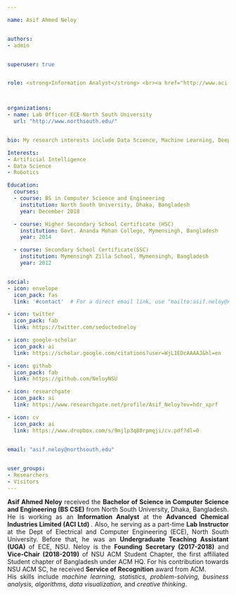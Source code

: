```yaml
---

name: Asif Ahmed Neloy


authors:
- admin


superuser: true


role: <strong>Information Analyst</strong> <br><a href="http://www.aci-bd.com/" target="_blank">ACI Limited</a>



organizations: 
- name: Lab Officer-ECE-North South University
  url: "http://www.northsouth.edu/"


bio: My research interests include Data Science, Machine Learning, Deep learning, IoT, Robotics, Computer Vision and ROS.

Interests:
- Artificial Intelligence
- Data Science
- Robotics

Education:
  courses:
  - course: BS in Computer Science and Engineering
    institution: North South University, Dhaka, Bangladesh
    year: December 2018

  - course: Higher Secondary School Certificate (HSC)
    institution: Govt. Ananda Mohan College, Mymensingh, Bangladesh
    year: 2014

  - course: Secondary School Certificate(SSC)
    institution: Mymensingh Zilla School, Mymensingh, Bangladesh
    year: 2012


social:
- icon: envelope
  icon_pack: fas
  link: '#contact'  # For a direct email link, use "mailto:asif.neloy@northsouth.edu".

- icon: twitter
  icon_pack: fab
  link: https://twitter.com/seductedneloy

- icon: google-scholar
  icon_pack: ai
  link: https://scholar.google.com/citations?user=WjL1EDcAAAAJ&hl=en

- icon: github
  icon_pack: fab
  link: https://github.com/NeloyNSU

- icon: researchgate
  icon_pack: ai
  link: https://www.researchgate.net/profile/Asif_Neloy?ev=hdr_xprf

- icon: cv
  icon_pack: ai
  link: https://www.dropbox.com/s/9mjlp3q80rpmqji/cv.pdf?dl=0


email: "asif.neloy@northsouth.edu"

 
user_groups:
- Researchers
- Visitors
---
```


<p style="text-align:justify;"> <strong>Asif Ahmed Neloy</strong> received the <strong>Bachelor of Science in Computer Science and Engineering (BS CSE)</strong> from North South University, Dhaka, Bangladesh. He is working as an <strong>Information Analyst</strong> at the <strong> Advanced Chemical Industries Limited (ACI Ltd) </strong>. Also, he serving as a part-time <strong> Lab Instructor</strong> at the Dept of Electrical and Computer Engineering (ECE), North South University. Before that, he was an <strong>Undergraduate Teaching Assistant (UGA) </strong> of ECE, NSU. Neloy is the <strong>Founding Secretary (2017-2018)</strong> and <strong>Vice-Chair (2018-2019)</strong>  of NSU ACM Student Chapter, the first affiliated Student chapter of Bangladesh under ACM HQ. For his contribution towards NSU ACM SC, he received <strong>Service of Recognition</strong> award from ACM. <br>His skills include <i>machine learning, statistics, problem-solving, business analysis, algorithms, data visualization,</i> and <i>creative thinking</i>. 

</p>



  
